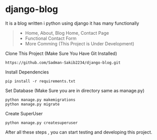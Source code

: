 # django-blog
It is a blog written i python using django it has many functionally
>
> - Home, About, Blog Home, Contact Page
> - Functional Contact Form
> - More Comming (This Project is Under Development)
>

Clone This Project (Make Sure You Have Git Installed)
```
https://github.com/Sadman-Sakib2234/django-blog.git
```
Install Dependencies 

```
pip install -r requirements.txt
```

Set Database (Make Sure you are in directory same as manage.py)
```
python manage.py makemigrations
python manage.py migrate
```
Create SuperUser 
```
python manage.py createsuperuser
```

After all these steps , you can start testing and developing this project. 